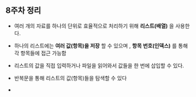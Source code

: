 
## 8주차 정리
- 여러 개의 자료를 하나의 단위로 효율적으로 처리하기 위해 **리스트(배열)** 을 사용한다.
- 하나의 리스트에는 **여러 값(항목)을 저장** 할 수 있으며 , **항목 번호(인덱스)** 를 통해 각 항목들에 접근 가능함
- 리스트의 값을 직접 입력하거나 파일을 읽어와서 값들을 한 번에 삽입할 수 있다.
- 반복문을 통해 리스트의 값(항목)들을 탐색할 수 있다

- 